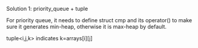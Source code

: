 Solution 1:
priority_queue + tuple

For priority queue, it needs to define struct cmp and its operator() to make sure it generates min-heap, otherwise it is max-heap by default.

tuple<i,j,k> indicates k=arrays[i][j]
